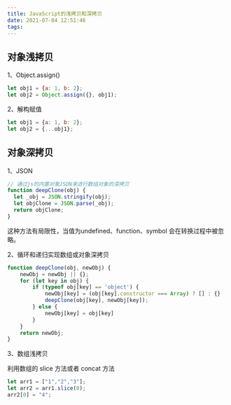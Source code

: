 ```yaml
---
title: JavaScript的浅拷贝和深拷贝
date: 2021-07-04 12:51:46
tags:
---
```


## 对象浅拷贝

1、Object.assign()

```javascript
let obj1 = {a: 1, b: 2};
let obj2 = Object.assign({}, obj1);
```

2、解构赋值

```javascript
let obj1 = {a: 1, b: 2};
let obj2 = {...obj1};
```

## 对象深拷贝

1、JSON

```javascript
// 通过js的内置对象JSON来进行数组对象的深拷贝
function deepClone(obj) {
  let _obj = JSON.stringify(obj);
  let objClone = JSON.parse(_obj);
  return objClone;
}
```

这种方法有局限性，当值为undefined、function、symbol 会在转换过程中被忽略。

2、循环和递归实现数组或对象深拷贝

```javascript
function deepClone(obj, newObj) {
    newObj = newObj || {};
    for (let key in obj) {
        if (typeof obj[key] == 'object') {
            newObj[key] = (obj[key].constructor === Array) ? [] : {}
            deepClone(obj[key], newObj[key]);
        } else {
            newObj[key] = obj[key]
        }
    }
    return newObj;
}
```

3、数组浅拷贝

利用数组的 slice 方法或者 concat 方法

```javascript
let arr1 = ["1","2","3"];
let arr2 = arr1.slice(0);
arr2[0] = "4";
```
